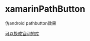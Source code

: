 # xamarinPathButton
仿android pathbutton效果


[可以换成官网的库](http://components.xamarin.com/view/satellite-menu)
